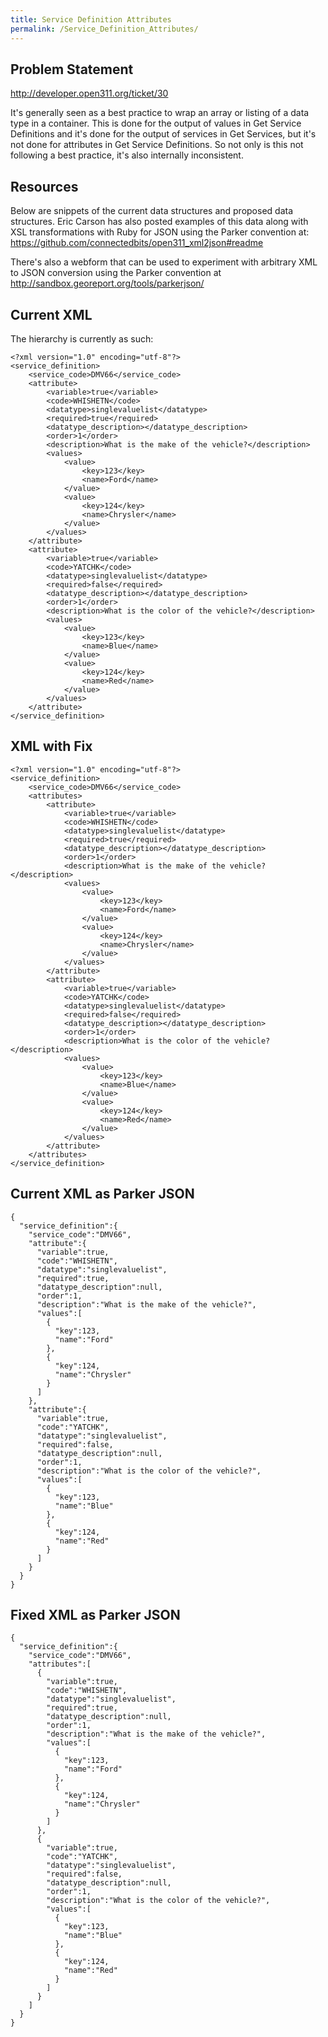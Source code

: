 ```yaml
---
title: Service Definition Attributes
permalink: /Service_Definition_Attributes/
---
```


Problem Statement
-----------------

<http://developer.open311.org/ticket/30>

It's generally seen as a best practice to wrap an array or listing of a data type in a container. This is done for the output of values in Get Service Definitions and it's done for the output of services in Get Services, but it's not done for attributes in Get Service Definitions. So not only is this not following a best practice, it's also internally inconsistent.

Resources
---------

Below are snippets of the current data structures and proposed data structures. Eric Carson has also posted examples of this data along with XSL transformations with Ruby for JSON using the Parker convention at: <https://github.com/connectedbits/open311_xml2json#readme>

There's also a webform that can be used to experiment with arbitrary XML to JSON conversion using the Parker convention at <http://sandbox.georeport.org/tools/parkerjson/>

Current XML
-----------

The hierarchy is currently as such:

    <?xml version="1.0" encoding="utf-8"?>
    <service_definition>
        <service_code>DMV66</service_code>
        <attribute>
            <variable>true</variable>
            <code>WHISHETN</code>
            <datatype>singlevaluelist</datatype>
            <required>true</required>
            <datatype_description></datatype_description>
            <order>1</order>
            <description>What is the make of the vehicle?</description>
            <values>
                <value>
                    <key>123</key>
                    <name>Ford</name>
                </value>
                <value>
                    <key>124</key>
                    <name>Chrysler</name>
                </value>
            </values>
        </attribute>
        <attribute>
            <variable>true</variable>
            <code>YATCHK</code>
            <datatype>singlevaluelist</datatype>
            <required>false</required>
            <datatype_description></datatype_description>
            <order>1</order>
            <description>What is the color of the vehicle?</description>
            <values>
                <value>
                    <key>123</key>
                    <name>Blue</name>
                </value>
                <value>
                    <key>124</key>
                    <name>Red</name>
                </value>
            </values>
        </attribute>
    </service_definition>

XML with Fix
------------

    <?xml version="1.0" encoding="utf-8"?>
    <service_definition>
        <service_code>DMV66</service_code>
        <attributes>
            <attribute>
                <variable>true</variable>
                <code>WHISHETN</code>
                <datatype>singlevaluelist</datatype>
                <required>true</required>
                <datatype_description></datatype_description>
                <order>1</order>
                <description>What is the make of the vehicle?</description>
                <values>
                    <value>
                        <key>123</key>
                        <name>Ford</name>
                    </value>
                    <value>
                        <key>124</key>
                        <name>Chrysler</name>
                    </value>
                </values>
            </attribute>
            <attribute>
                <variable>true</variable>
                <code>YATCHK</code>
                <datatype>singlevaluelist</datatype>
                <required>false</required>
                <datatype_description></datatype_description>
                <order>1</order>
                <description>What is the color of the vehicle?</description>
                <values>
                    <value>
                        <key>123</key>
                        <name>Blue</name>
                    </value>
                    <value>
                        <key>124</key>
                        <name>Red</name>
                    </value>
                </values>
            </attribute>
        </attributes>
    </service_definition>

Current XML as Parker JSON
--------------------------

    {
      "service_definition":{
        "service_code":"DMV66",
        "attribute":{
          "variable":true,
          "code":"WHISHETN",
          "datatype":"singlevaluelist",
          "required":true,
          "datatype_description":null,
          "order":1,
          "description":"What is the make of the vehicle?",
          "values":[
            {
              "key":123,
              "name":"Ford"
            },
            {
              "key":124,
              "name":"Chrysler"
            }
          ]
        },
        "attribute":{
          "variable":true,
          "code":"YATCHK",
          "datatype":"singlevaluelist",
          "required":false,
          "datatype_description":null,
          "order":1,
          "description":"What is the color of the vehicle?",
          "values":[
            {
              "key":123,
              "name":"Blue"
            },
            {
              "key":124,
              "name":"Red"
            }
          ]
        }
      }
    }

Fixed XML as Parker JSON
------------------------

    {
      "service_definition":{
        "service_code":"DMV66",
        "attributes":[
          {
            "variable":true,
            "code":"WHISHETN",
            "datatype":"singlevaluelist",
            "required":true,
            "datatype_description":null,
            "order":1,
            "description":"What is the make of the vehicle?",
            "values":[
              {
                "key":123,
                "name":"Ford"
              },
              {
                "key":124,
                "name":"Chrysler"
              }
            ]
          },
          {
            "variable":true,
            "code":"YATCHK",
            "datatype":"singlevaluelist",
            "required":false,
            "datatype_description":null,
            "order":1,
            "description":"What is the color of the vehicle?",
            "values":[
              {
                "key":123,
                "name":"Blue"
              },
              {
                "key":124,
                "name":"Red"
              }
            ]
          }
        ]
      }
    }